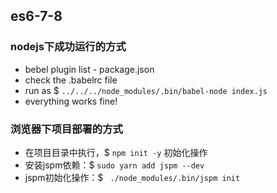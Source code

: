  es6-7-8
---

### nodejs下成功运行的方式

- bebel plugin list - package.json
- check the .babelrc file
- run as $ `../../../node_modules/.bin/babel-node index.js`
- everything works fine!

### 浏览器下项目部署的方式

- 在项目目录中执行，$ `npm init -y` 初始化操作
- 安装jspm依赖：$ `sudo yarn add jspm --dev`
- jspm初始化操作：$ ` ./node_modules/.bin/jspm init` 